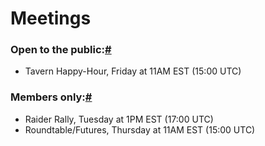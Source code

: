 # Meetings

### Open to the public:[#](https://handbook.raidguild.org/docs/community-meetings#open-to-the-public)

* Tavern Happy-Hour, Friday at 11AM EST (15:00 UTC)

### Members only:[#](https://handbook.raidguild.org/docs/community-meetings#members-only) <a href="members-only" id="members-only"></a>

* Raider Rally, Tuesday at 1PM EST (17:00 UTC)
* Roundtable/Futures, Thursday at 11AM EST (15:00 UTC)
